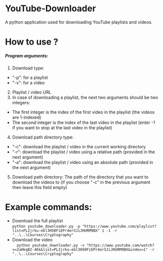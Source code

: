 # YouTube-Downloader
A python application used for downloading YouTube playlists and videos.

# How to use ?
##### Program arguments:
1. Download type:
* "-p": for a playlist
* "-v": for a video
2. Playlist / video URL
3. In case of downloading a playlist, the next two arguments should be two integers:
* The first integer is the index of the first video in the playlist (the videos are 1-indexed) 
* The second integer is the index of the last video in the playlist (enter -1 if you want to stop at the last video in the playlist)  
4. Download path directory type: 
* "-c": download the playlist / video in the current working directory 
* "-r": download the playlist / video using a relative path (provided in the next argument) 
* "-a": download the playlist / video using an absolute path (provided in the next argument)  
5. Download path directory: The path of the directory that you want to download the videos to (if you choose "-c" in the previous argument then leave this field empty) 

# Example commands:
* Download the full playlist <br />
`
python youtube_downloader.py -p "https://www.youtube.com/playlist?list=PL2jrku-ebl3H50FiEPr4erSJiJHURM9BX" 1 -1 -r "..\..\Courses\Cryptography"
`
* Download the video <br />
`  
python youtube_downloader.py -v "https://www.youtube.com/watch?v=2aHkqB2-46k&list=PL2jrku-ebl3H50FiEPr4erSJiJHURM9BX&index=1" -r "..\..\Courses\Cryptography"
`